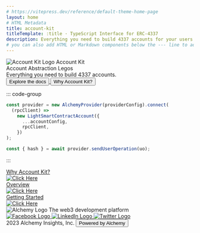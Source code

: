 ```yaml
---
# https://vitepress.dev/reference/default-theme-home-page
layout: home
# HTML Metadata
title: account-kit
titleTemplate: :title · TypeScript Interface for ERC-4337
description: Everything you need to build 4337 accounts for your users
# you can also add HTML or Markdown components below the --- line to add custom HTML or Markdown content (eg: https://github.com/wagmi-dev/viem/blob/main/site/index.md?plain=1)
---
```


<div class="flex flex-col gap-[84px] h-screen max-xl:gap-[40px]">
  <div
    class="flex flex-col px-[215px] py-[96px] max-md:px-[40px] max-xl:py-[40px]"
  >
    <div
      class="flex flex-row gap-[40px] justify-between items-center self-stretch md:max-xl:flex-col md:max-xl:gap-[84px]"
    >
      <div
        class="w-[579px] flex flex-col gap-[32px] justify-between max-md:items-center"
      >
        <div
          class="flex flex-row items-center justify-start gap-[16px] font-bold text-[24px]"
        >
          <img src="/kit-logo.svg" alt="Account Kit Logo" />
          <span>Account Kit</span>
        </div>
        <div
          class="gap-[28px] text-[64px] font-bold items-end color max-md:text-center max-md:text-[56px]"
        >
          Account Abstraction Legos
        </div>
        <div class="text-[22px] font-normal max-md:text-center">
          Everything you need to build 4337 accounts.
        </div>
        <div class="flex flex-row gap-[8px] justify-start items-center">
          <a rel="noopener noreferrer" href="./getting-started.html">
            <button
              class="flex items-center rounded-md px-[12px] py-[12px] text-[16px] font-semibold bg-gradient-1 text-white transition duration-300 ease-in-out hover:scale-105 hover:opacity-90"
            >
              Explore the docs
            </button>
          </a>
          <a rel="noopener noreferrer" href="./package-overview.html">
            <button
              class="flex items-center rounded-md px-[12px] py-[12px] text-[16px] font-semibold transition duration-300 ease-in-out hover:scale-105 hover:bg-black hover:text-white dark:hover:bg-white dark:hover:text-black"
            >
              Why Account Kit?
            </button>
          </a>
        </div>
      </div>
<!-- needs to be formatted differently to work in markdown -->
<div class="vp-doc max-md:hidden">

::: code-group

```typescript [getStarted.ts]
const provider = new AlchemyProvider(providerConfig).connect(
  (rpcClient) =>
    new LightSmartContractAccount({
      ...accountConfig,
      rpcClient,
    })
);

const { hash } = await provider.sendUserOperation(uo);
```

:::

</div>
    </div>
  </div>
  <div class="flex flex-wrap justify-center gap-[32px]">
    <a rel="noopener noreferrer" href="./introduction.html">
      <div
        class="flex flex-col w-[370px] p-[24px] gap-[24px] rounded-md text-white overflow-auto bg-gradient-2 group hover:scale-105 hover:opacity-90 transition duration-300 ease-in-out"
      >
        <div class="flex flex-col gap-[8px] items-start">
          <div class="text-[24px] font-semibold">Why Account Kit?</div>
        </div>
        <div
          class="flex h-[24px] justify-end items-baseline self-stretch transition duration-300 ease-in-out group-hover:translate-x-[5px]"
        >
          <img src="/arrow-right.svg" alt="Click Here" />
        </div>
      </div>
    </a>
    <a rel="noopener noreferrer" href="./packages/overview.html">
      <div
        class="flex flex-col w-[370px] p-[24px] gap-[24px] rounded-md text-white overflow-auto bg-gradient-3 group hover:scale-105 hover:opacity-90 transition duration-300 ease-in-out"
      >
        <div class="flex flex-col gap-[8px] items-start">
          <div class="text-[24px] font-semibold">Overview</div>
        </div>
        <div
          class="flex h-[24px] justify-end items-baseline self-stretch transition duration-300 ease-in-out group-hover:translate-x-[5px]"
        >
          <img src="/arrow-right.svg" alt="Click Here" />
        </div>
      </div>
    </a>
    <a rel="noopener noreferrer" href="./getting-started.html">
      <div
        class="flex flex-col w-[370px] p-[24px] gap-[24px] rounded-md text-white overflow-auto bg-gradient-4 group hover:scale-105 hover:opacity-90 transition duration-300 ease-in-out"
      >
        <div class="flex flex-col gap-[8px] items-start">
          <div class="text-[24px] font-semibold">Getting Started</div>
        </div>
        <div
          class="flex h-[24px] justify-end items-baseline self-stretch transition duration-300 ease-in-out group-hover:translate-x-[5px]"
        >
          <img src="/arrow-right.svg" alt="Click Here" />
        </div>
      </div>
    </a>
  </div>
  <footer
    class="flex flex-col gap-[32px] px-[215px] py-[56px] bg-black max-md:px-[40px] max-md:py-[40px]"
  >
    <div
      class="flex items-start gap-[8px] justify-between text-white max-md:items-center"
    >
      <div class="flex flex-col gap-[16px]">
        <img src="/alchemy.svg" alt="Alchemy Logo" />
        <text class="max-md:text-center">The web3 development platform</text>
      </div>
      <div class="flex flex-row gap-[16px] items-center max-sm:flex-col">
        <a target="_blank" href="https://www.facebook.com/alchemyplatform/">
          <img
            class="hover:scale-110 transition duration-300 ease-in-out"
            src="/fb.svg"
            alt="Facebook Logo"
          />
        </a>
        <a target="_blank" href="https://www.linkedin.com/company/alchemyinc/">
          <img
            class="hover:scale-110 transition duration-300 ease-in-out"
            src="/linkedin.svg"
            alt="LinkedIn Logo"
          />
        </a>
        <a target="_blank" href="https://twitter.com/AlchemyPlatform/">
          <img
            class="hover:scale-110 transition duration-300 ease-in-out"
            src="/twitter.svg"
            alt="Twitter Logo"
          />
        </a>
      </div>
    </div>
    <div class="w-full h-px gap-[32px] bg-white bg-opacity-30"></div>
    <div
      class="flex justify-end items-center gap-[32px] text-white max-md:justify-center"
    >
      <text>2023 Alchemy Insights, Inc.</text>
      <a target="_blank" href="https://www.alchemy.com">
        <button
          class="h-[38px] flex justify-center items-center gap-[8px] text-black px-[10px] py-[14px] rounded-md bg-white font-bold max-md:hidden hover:scale-105 transition duration-300 ease-in-out"
        >
          Powered by Alchemy
        </button>
      </a>
    </div>
  </footer>
</div>
